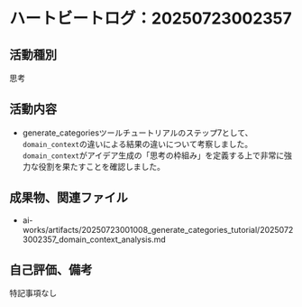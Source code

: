 # ハートビートログ：20250723002357

## 活動種別
思考

## 活動内容
- generate_categoriesツールチュートリアルのステップ7として、`domain_context`の違いによる結果の違いについて考察しました。`domain_context`がアイデア生成の「思考の枠組み」を定義する上で非常に強力な役割を果たすことを確認しました。

## 成果物、関連ファイル
- ai-works/artifacts/20250723001008_generate_categories_tutorial/20250723002357_domain_context_analysis.md

## 自己評価、備考
特記事項なし
